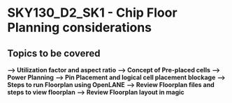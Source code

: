 #  SKY130_D2_SK1 - Chip Floor Planning considerations
##  Topics to be covered
**--> Utilization factor and aspect ratio**
**--> Concept of Pre-placed cells**
**--> Power Planning**
**--> Pin Placement and logical cell placement blockage**
**--> Steps to run Floorplan using OpenLANE**
**--> Review Floorplan files and steps to view floorplan**
**--> Review Floorplan layout in magic**
